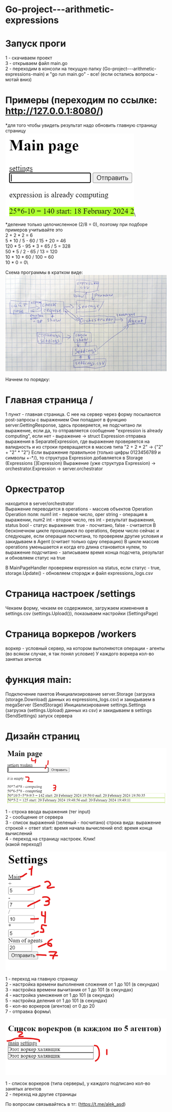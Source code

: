 # Go-project---arithmetic-expressions
# Запуск проги
1 - скачиваем проект\
3 - открываем файл main.go\
2 - переходим в консоли на текущую папку (Go-project---arithmetic-expressions-main) и "go run main.go" - все!
(если остались вопросы - мотай вниз)

# Примеры (переходим по ссылке: http://127.0.0.1:8080/)
*для того чтобы увидеть результат надо обновить главную страницу страницу\
![example](https://github.com/alek-pc/Go-project---arithmetic-expressions/blob/main/src/example.png)\

*деление только целочисленное (2/8 = 0), поэтому при подборе примеров учитывайте это\
2 + 2 * 2 = 6\
5 * 10 / 5 - 60 / 15 + 20 = 46\
120 * 5 - 95 * 3 + 65 / 5 = 328\
50 * 5 / 2 - 65 / 13 = 120\
10 * 10 * 60 / 100 = 60\
10 * 0 = 0\

Схема программы в кратком виде:
![scheme](https://github.com/alek-pc/Go-project---arithmetic-expressions/blob/main/src/Scheme.jpg)

Начнем по порядку:
# Главная страница /
1 пункт - главная страница. С нее на сервер через форму посылаются post-запросы с выражением
Они попадают в функцию server.GettingResponse, здесь проверяется, не подсчитано ли выражение, если да, то отправляется сообщение "expression is already computing", если нет - выражение -> struct Expression отправка выражения в SeparateExpression, где выражение проверяется на валидность и из строки превращается в массив типа "2 + 2 * 2" -> {"2" + "2" * "2"}
Если выражение правильное (только цифры 0123456789 и символы +-*/), то структура Expression добавляется в Storage (Expressions []Expression)
Выражение (уже структура Expression) -> orchestrator.Expression -> server.orchestrator

# Оркестратор
находится в server/orchestrator\
Выражение переводится в operations - массив объектов Operation\
Operation поля: num1 int - первое число, oper string - операция в выражении, num2 int - второе число, res int - результат выражения, status bool - статус выражения: true - посчитано, false - считается
В бесконечном цикле проходимся по operations, берем число сейчас и следующее, если операция посчитана, то проверяем другие условия и закидываем в Agent (считает только одну операцию)
В цикле массив operations уменьшается и когда его длина становится нулем, то выражение подсчитано - записываем время конца подсчета, результат и обновляем статус на true

В MainPageHandler проверяем expression на status, если статус - true, storage.Update() - обновляем сторэдж и файл expressions_logs.csv

#  Страница настроек /settings
Чекаем форму, чекаем ее содержимое, загружаем изменения в settings.csv (settings.Upload()), показываем настройки (SettingsPage)

# Страница воркеров /workers
воркер - условный сервер, на котором выполняются операции - агенты (во всяком случае, я так понял условие)
У каждого воркера кол-во занятых агентов

# функция main:
Подключение пакетов
Инициализирование server.Storage (загрузка (storage.Download) данных из expressions_logs.csv) и закидываем в megaServer (SendStorage)
Инициализирование settings.Settings (загрузка (settings.Upload) данных из csv) и закидываем в settings (SendSettings)
запуск сервера

# Дизайн страниц
![MainPage](https://github.com/alek-pc/Go-project---arithmetic-expressions/blob/main/src/main%20page.png)

1 - строка ввода выражения (тег input)\
2 - сообщение от сервера\
3 - список выражений (зеленый - посчитано) строка вида: выражение строкой = ответ start: время начала вычислений end: время конца вычислений\
4 - переход на страницу настроек. Клик!\
(какой переход!)

![Settings page](https://github.com/alek-pc/Go-project---arithmetic-expressions/blob/main/src/settings%20page%20design.png)

1 - переход на главную страницу\
2 - настройка времени выполнения сложения от 1 до 101 (в секундах)\
3 - настройка времени вычитания от 1 до 101 (в секундах)\
4 - настройка умножения от 1 до 101 (в секундах)\
5 - настройка деления от 1 до 101 (в секундах)\
6 - кол-во воркеров (агентов) от 0 до 20\
7 - отправка формы\


![workers page](https://github.com/alek-pc/Go-project---arithmetic-expressions/blob/main/src/workers_page.png)

1 - список воркеров (типа серверы), у каждого подписано кол-во занятых агентов\
2 - переход на другие страницы

По вопросам связывайтесь в тг: (https://t.me/alek_asd)



